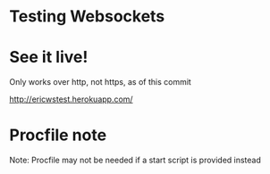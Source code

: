 # Testing Websockets

# See it live!

Only works over http, not https, as of this commit

http://ericwstest.herokuapp.com/

# Procfile note

Note: Procfile may not be needed if a start script is provided instead